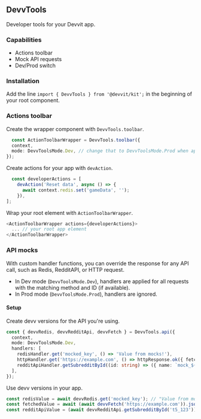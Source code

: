 ## DevvTools
Developer tools for your Devvit app.

### Capabilities
 - Actions toolbar
 - Mock API requests
 - Dev/Prod switch


### Installation

Add the line `import { DevvTools } from '@devvit/kit';` in the beginning of your root component.

### Actions toolbar
Create the wrapper component with `DevvTools.toolbar`.
```typescript jsx
  const ActionToolbarWrapper = DevvTools.toolbar({
  context,
  mode: DevvToolsMode.Dev, // change that to DevvToolsMode.Prod when app is ready be published  
});
```

Create actions for your app with `devAction`.
```typescript jsx
  const developerActions = [
    devAction('Reset data', async () => {
      await context.redis.set('gameData', '');
    }),
];
```

Wrap your root element with `ActionToolbarWrapper`.
```typescript jsx
<ActionToolbarWrapper actions={developerActions}>
  ... // your root app element
</ActionToolbarWrapper>
```

### API mocks
With custom handler functions, you can override the response for any API call, such as 
Redis, RedditAPI, or HTTP request.  
- In Dev mode (`DevvToolsMode.Dev`), handlers are applied for all requests with the matching method and ID (if available).  
- In Prod mode (`DevvToolsMode.Prod`), handlers are ignored.

#### Setup
Create devv versions for the API you're using.

```typescript
const { devvRedis, devvRedditApi, devvFetch } = DevvTools.api({
  context,
  mode: DevvToolsMode.Dev,
  handlers: [
    redisHandler.get('mocked_key', () => 'Value from mocks!'),
    httpHandler.get('https://example.com', () => httpResponse.ok({ fetched: 'mock' })),
    redditApiHandler.getSubredditById((id: string) => ({ name: `mock_${id}` })),
  ],
});
```

Use devv versions in your app.
```typescript
const redisValue = await devvRedis.get('mocked_key'); // "Value from mocks!"
const fetchedValue = await (await devvFetch('https://example.com')).json(); // {fetched: "mock"}
const redditApiValue = (await devvRedditApi.getSubredditById('t5_123')).name; // "mock_t5_123"
```
